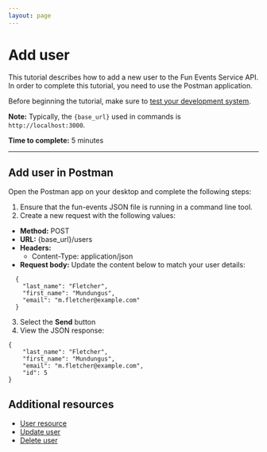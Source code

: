 ```yaml
---
layout: page
---
```


# Add user
This tutorial describes how to add a new user to the Fun Events Service API. In order to complete this tutorial, you need to use the Postman application.

Before beginning the tutorial, make sure to [test your development system](getting-started.md).

**Note:** Typically, the `{base_url}` used in commands is `http://localhost:3000`.

**Time to complete:** 5 minutes

---
## Add user in Postman

Open the Postman app on your desktop and complete the following steps:

1. Ensure that the fun-events JSON file is running in a command line tool.
2. Create a new request with the following values:
- **Method:** POST
- **URL:** {base_url}/users
- **Headers:**
  - Content-Type: application/json
- **Request body:** Update the content below to match your user details:
```shell
  {
    "last_name": "Fletcher",
    "first_name": "Mundungus",
    "email": "m.fletcher@example.com"
  }
```

3. Select the **Send** button 
4.  View the JSON response:
```shell
{
    "last_name": "Fletcher",
    "first_name": "Mundungus",
    "email": "m.fletcher@example.com",
    "id": 5
}
```
## Additional resources

* [User resource](../api/user.md)
* [Update user](update-user.md)
* [Delete user](delete-user.md)
